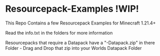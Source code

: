 # Resourcepack-Examples !WIP!
This Repo Contains a few Resourcepack Examples for Minecraft 1.21.4+

Read the info.txt in the folders for more information

Resourcepacks that require a Datapack have a "<ResourcepackName>-Datapack.zip" in there Folder - Drag and Drop that zip into your Worlds Datapack Folder

